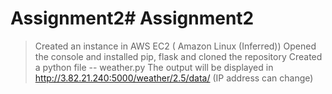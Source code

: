 # Assignment2# Assignment2
> Created an instance in AWS EC2 ( Amazon Linux (Inferred))
> Opened the console and installed pip, flask and cloned the repository
> Created a python file -- weather.py
> The output will be displayed in http://3.82.21.240:5000/weather/2.5/data/  (IP address can change)



